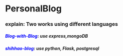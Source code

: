 # PersonalBlog

### explain: Two works using different languages
##### <font color="blue">Blog-with-Blog</font>: use express,mongoDB
##### <font color="blue">shihhao-blog</font>: use python, Flask, postgresql 
